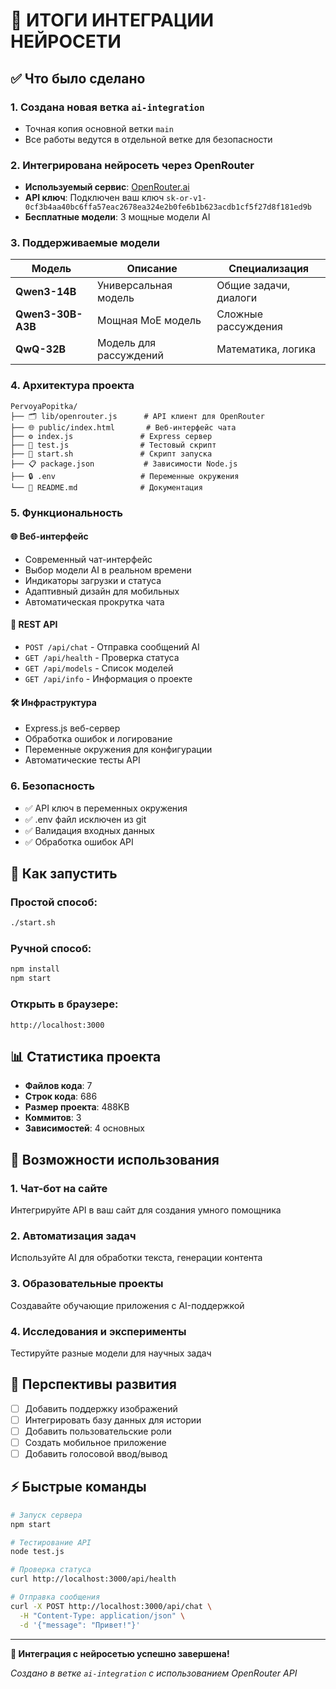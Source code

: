 # 🎯 ИТОГИ ИНТЕГРАЦИИ НЕЙРОСЕТИ

## ✅ Что было сделано

### 1. **Создана новая ветка `ai-integration`**
- Точная копия основной ветки `main`
- Все работы ведутся в отдельной ветке для безопасности

### 2. **Интегрирована нейросеть через OpenRouter**
- **Используемый сервис**: [OpenRouter.ai](https://openrouter.ai/)
- **API ключ**: Подключен ваш ключ `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`
- **Бесплатные модели**: 3 мощные модели AI

### 3. **Поддерживаемые модели**
| Модель | Описание | Специализация |
|--------|----------|---------------|
| **Qwen3-14B** | Универсальная модель | Общие задачи, диалоги |
| **Qwen3-30B-A3B** | Мощная MoE модель | Сложные рассуждения |
| **QwQ-32B** | Модель для рассуждений | Математика, логика |

### 4. **Архитектура проекта**
```
PervoyaPopitka/
├── 🗂️ lib/openrouter.js      # API клиент для OpenRouter
├── 🌐 public/index.html       # Веб-интерфейс чата
├── ⚙️ index.js               # Express сервер
├── 🧪 test.js                # Тестовый скрипт
├── 🚀 start.sh               # Скрипт запуска
├── 📋 package.json           # Зависимости Node.js
├── 🔒 .env                   # Переменные окружения
└── 📖 README.md              # Документация
```

### 5. **Функциональность**

#### 🌐 **Веб-интерфейс**
- Современный чат-интерфейс
- Выбор модели AI в реальном времени
- Индикаторы загрузки и статуса
- Адаптивный дизайн для мобильных
- Автоматическая прокрутка чата

#### 🔌 **REST API**
- `POST /api/chat` - Отправка сообщений AI
- `GET /api/health` - Проверка статуса
- `GET /api/models` - Список моделей
- `GET /api/info` - Информация о проекте

#### 🛠️ **Инфраструктура**
- Express.js веб-сервер
- Обработка ошибок и логирование
- Переменные окружения для конфигурации
- Автоматические тесты API

### 6. **Безопасность**
- ✅ API ключ в переменных окружения
- ✅ .env файл исключен из git
- ✅ Валидация входных данных
- ✅ Обработка ошибок API

## 🚀 Как запустить

### Простой способ:
```bash
./start.sh
```

### Ручной способ:
```bash
npm install
npm start
```

### Открыть в браузере:
```
http://localhost:3000
```

## 📊 Статистика проекта

- **Файлов кода**: 7
- **Строк кода**: 686
- **Размер проекта**: 488KB
- **Коммитов**: 3
- **Зависимостей**: 4 основных

## 🎯 Возможности использования

### 1. **Чат-бот на сайте**
Интегрируйте API в ваш сайт для создания умного помощника

### 2. **Автоматизация задач**
Используйте AI для обработки текста, генерации контента

### 3. **Образовательные проекты**
Создавайте обучающие приложения с AI-поддержкой

### 4. **Исследования и эксперименты**
Тестируйте разные модели для научных задач

## 🔮 Перспективы развития

- [ ] Добавить поддержку изображений
- [ ] Интегрировать базу данных для истории
- [ ] Добавить пользовательские роли
- [ ] Создать мобильное приложение
- [ ] Добавить голосовой ввод/вывод

## ⚡ Быстрые команды

```bash
# Запуск сервера
npm start

# Тестирование API
node test.js

# Проверка статуса
curl http://localhost:3000/api/health

# Отправка сообщения
curl -X POST http://localhost:3000/api/chat \
  -H "Content-Type: application/json" \
  -d '{"message": "Привет!"}'
```

---

**🎉 Интеграция с нейросетью успешно завершена!**

*Создано в ветке `ai-integration` с использованием OpenRouter API*